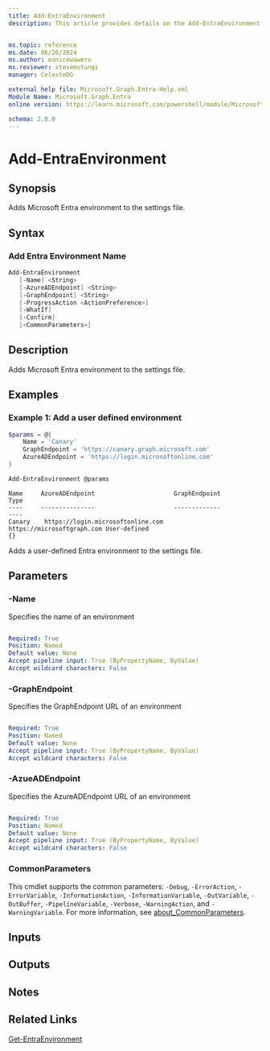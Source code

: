 ```yaml
---
title: Add-EntraEnvironment
description: This article provides details on the Add-EntraEnvironment command.


ms.topic: reference
ms.date: 06/26/2024
ms.author: eunicewaweru
ms.reviewer: stevemutungi
manager: CelesteDG

external help file: Microsoft.Graph.Entra-Help.xml
Module Name: Microsoft.Graph.Entra
online version: https://learn.microsoft.com/powershell/module/Microsoft.Graph.Entra/Add-EntraEnvironment

schema: 2.0.0
---
```


# Add-EntraEnvironment

## Synopsis

Adds Microsoft Entra environment to the settings file.

## Syntax

### Add Entra Environment Name

```powershell
Add-EntraEnvironment
   [-Name] <String>
   [-AzureADEndpoint] <String>
   [-GraphEndpoint] <String>
   [-ProgressAction <ActionPreference>]
   [-WhatIf]
   [-Confirm]
   [<CommonParameters>]
```

## Description

Adds Microsoft Entra environment to the settings file.

## Examples

### Example 1: Add a user defined environment

```powershell
$params = @{
    Name = 'Canary'
    GraphEndpoint = 'https://canary.graph.microsoft.com'
    AzureADEndpoint = 'https://login.microsoftonline.com'
}

Add-EntraEnvironment @params
```

```Output
Name     AzureADEndpoint                      GraphEndpoint                 Type
----     ---------------                      -------------                 ----
Canary    https://login.microsoftonline.com   https://microsoftgraph.com User-defined                                                                                    {}
```

Adds a user-defined Entra environment to the settings file.

## Parameters

### -Name

Specifies the name of an environment

```yaml

Required: True
Position: Named
Default value: None
Accept pipeline input: True (ByPropertyName, ByValue)
Accept wildcard characters: False
```

### -GraphEndpoint

Specifies the GraphEndpoint URL of an environment

```yaml

Required: True
Position: Named
Default value: None
Accept pipeline input: True (ByPropertyName, ByValue)
Accept wildcard characters: False
```

### -AzueADEndpoint

Specifies the AzureADEndpoint URL of an environment

```yaml

Required: True
Position: Named
Default value: None
Accept pipeline input: True (ByPropertyName, ByValue)
Accept wildcard characters: False
```

### CommonParameters

This cmdlet supports the common parameters: `-Debug`, `-ErrorAction`, `-ErrorVariable`, `-InformationAction`, `-InformationVariable`, `-OutVariable`, `-OutBuffer`, `-PipelineVariable`, `-Verbose`, `-WarningAction`, and `-WarningVariable`. For more information, see [about_CommonParameters](https://go.microsoft.com/fwlink/?LinkID=113216).

## Inputs

## Outputs

## Notes

## Related Links

[Get-EntraEnvironment](Get-EntraEnvironment.md)

